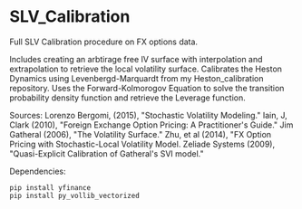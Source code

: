 # SLV_Calibration

Full SLV Calibration procedure on FX options data.

Includes creating an arbtirage free IV surface with interpolation and extrapolation to retrieve the local volatility surface.
Calibrates the Heston Dynamics using Levenbergd-Marquardt from my Heston_calibration repository.
Uses the Forward-Kolmorogov Equation to solve the transition probability density function and retrieve the Leverage function. 

Sources:
Lorenzo Bergomi, (2015), "Stochastic Volatility Modeling." 
Iain, J, Clark (2010), "Foreign Exchange Option Pricing: A Practitioner's Guide."
Jim Gatheral (2006), "The Volatility Surface."
Zhu, et al (2014), "FX Option Pricing with Stochastic-Local Volatility Model. 
Zeliade Systems (2009), "Quasi-Explicit Calibration of Gatheral's SVI model."

Dependencies:
```
pip install yfinance
pip install py_vollib_vectorized
```
